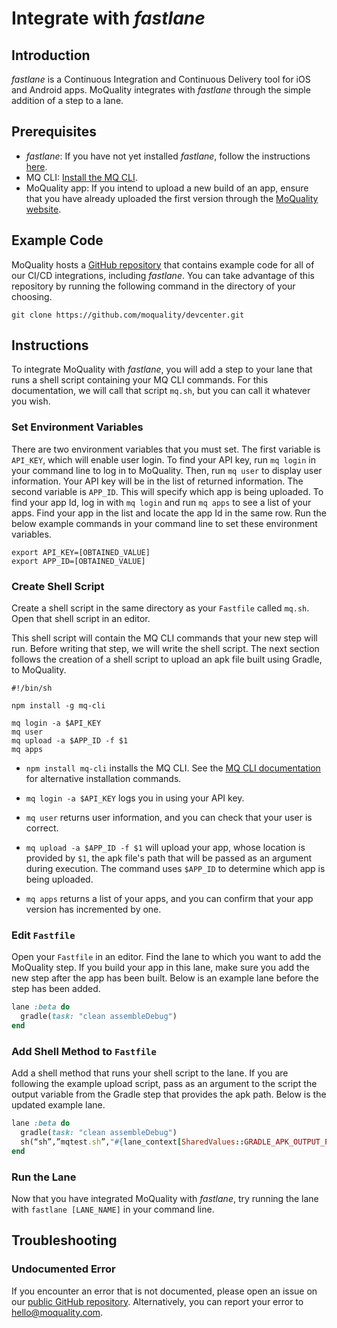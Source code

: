 # Integrate with _fastlane_

## Introduction

_fastlane_ is a Continuous Integration and Continuous Delivery tool for iOS and Android apps. MoQuality integrates with _fastlane_ through the simple addition of a step to a lane.

## Prerequisites

* _fastlane_: If you have not yet installed _fastlane_, follow the instructions [here](https://docs.fastlane.tools/).
* MQ CLI: [Install the MQ CLI](mq-cli.md#installation).
* MoQuality app: If you intend to upload a new build of an app, ensure that you have already uploaded the first version through the [MoQuality website](https://app.moquality.com/).

## Example Code

MoQuality hosts a [GitHub repository](https://github.com/moquality/devcenter) that contains example code for all of our CI/CD integrations, including _fastlane_. You can take advantage of this repository by running the following command in the directory of your choosing.

``` shell
git clone https://github.com/moquality/devcenter.git
```

## Instructions

To integrate MoQuality with _fastlane_, you will add a step to your lane that runs a shell script containing your MQ CLI commands. For this documentation, we will call that script `mq.sh`, but you can call it whatever you wish.

### Set Environment Variables

There are two environment variables that you must set. The first variable is `API_KEY`, which will enable user login. To find your API key, run `mq login` in your command line to log in to MoQuality. Then, run `mq user` to display user information. Your API key will be in the list of returned information. The second variable is `APP_ID`. This will specify which app is being uploaded. To find your app Id, log in with `mq login` and run `mq apps` to see a list of your apps. Find your app in the list and locate the app Id in the same row. Run the below example commands in your command line to set these environment variables.

``` shell
export API_KEY=[OBTAINED_VALUE]
export APP_ID=[OBTAINED_VALUE]
```

### Create Shell Script

Create a shell script in the same directory as your `Fastfile` called `mq.sh`. Open that shell script in an editor.

This shell script will contain the MQ CLI commands that your new step will run. Before writing that step, we will write the shell script. The next section follows the creation of a shell script to upload an apk file built using Gradle, to MoQuality.

``` shell
#!/bin/sh

npm install -g mq-cli

mq login -a $API_KEY
mq user
mq upload -a $APP_ID -f $1
mq apps
```

* `npm install mq-cli` installs the MQ CLI. See the [MQ CLI documentation](mq-cli.md#Installation) for alternative installation commands.

* `mq login -a $API_KEY` logs you in using your API key.

* `mq user` returns user information, and you can check that your user is correct.

* `mq upload -a $APP_ID -f $1` will upload your app, whose location is provided by `$1`, the apk file's path that will be passed as an argument during execution. The command uses `$APP_ID` to determine which app is being uploaded.

* `mq apps` returns a list of your apps, and you can confirm that your app version has incremented by one.

### Edit `Fastfile`

Open your `Fastfile` in an editor. Find the lane to which you want to add the MoQuality step. If you build your app in this lane, make sure you add the new step after the app has been built. Below is an example lane before the step has been added.

``` Ruby
lane :beta do
  gradle(task: "clean assembleDebug")
end
```

### Add Shell Method to `Fastfile`

Add a shell method that runs your shell script to the lane. If you are following the example upload script, pass as an argument to the script the output variable from the Gradle step that provides the apk path. Below is the updated example lane.

``` Ruby
lane :beta do
  gradle(task: "clean assembleDebug")
  sh(“sh”,”mqtest.sh”,"#{lane_context[SharedValues::GRADLE_APK_OUTPUT_PATH]}")
end
```

### Run the Lane

Now that you have integrated MoQuality with _fastlane_, try running the lane with `fastlane [LANE_NAME]` in your command line.

## Troubleshooting

### Undocumented Error

If you encounter an error that is not documented, please open an issue on our [public GitHub repository](https://github.com/moquality/devcenter/issues). Alternatively, you can report your error to <hello@moquality.com>.